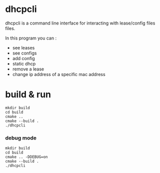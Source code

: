 # dhcpcli

dhcpcli is a command line interface for interacting with lease/config files files.

In this program you can :
 - see leases
 - see configs
 - add config
 - static dhcp
 - remove a lease
 - change ip address of a specific mac address
 
# build & run

```
mkdir build
cd build
cmake ..
cmake --build .
./dhcpcli
```

### debug mode

```
mkdir build
cd build
cmake .. -DDEBUG=on
cmake --build .
./dhcpcli
```